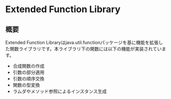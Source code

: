 # Extended Function Library

## 概要
Extended Function Libraryはjava.util.functionパッケージを基に機能を拡張した関数ライブラリです。本ライブラリ下の関数には以下の機能が実装されています。  
* 合成関数の作成
* 引数の部分適用
* 引数の順序交換
* 関数の型変換
* ラムダやメソッド参照によるインスタンス生成